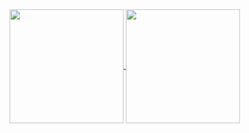 <a href="https://github.com/johnwyles">
    <picture>
    <source
      srcset="https://github-readme-stats.vercel.app/api?username=johnwyles&show_icons=true&hide_rank=true&theme=dark&card_width=320"
      media="(prefers-color-scheme: dark)"
    />
    <source
      srcset="https://github-readme-stats.vercel.app/api?username=johnwyles&hide_rank=true&show_icons=true&card_width=320"
      media="(prefers-color-scheme: light), (prefers-color-scheme: no-preference)"
    />
    <img height=200 align="center" src="https://github-readme-stats.vercel.app/api?username=johnwyles&hide_rank=true&show_icons=true&card_width=320" />
  </picture>
</a>
<a href="https://github.com/johnwyles">
  <img height=200 align="center" src="https://github-readme-stats.vercel.app/api/top-langs/?username=johnwyles&layout=donut&langs_count=5&hide=html,css&card_width=320" />
</a>
